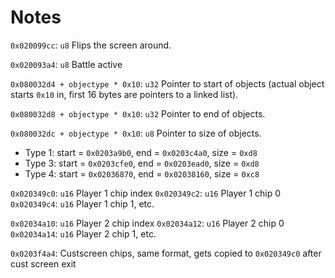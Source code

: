 # Notes

`0x020099cc`: `u8` Flips the screen around.

`0x020093a4`: `u8` Battle active

`0x080032d4 + objectype * 0x10`: `u32` Pointer to start of objects (actual object starts `0x10` in, first 16 bytes are pointers to a linked list).

`0x080032d8 + objectype * 0x10`: `u32` Pointer to end of objects.

`0x080032dc + objectype * 0x10`: `u8` Pointer to size of objects.

-   Type 1: start = `0x0203a9b0`, end = `0x0203c4a0`, size = `0xd8`
-   Type 3: start = `0x0203cfe0`, end = `0x0203ead0`, size = `0xd8`
-   Type 4: start = `0x02036870`, end = `0x02038160`, size = `0xc8`

`0x020349c0`: `u16` Player 1 chip index
`0x020349c2`: `u16` Player 1 chip 0
`0x020349c4`: `u16` Player 1 chip 1, etc.

`0x02034a10`: `u16` Player 2 chip index
`0x02034a12`: `u16` Player 2 chip 0
`0x02034a14`: `u16` Player 2 chip 1, etc.

`0x0203f4a4`: Custscreen chips, same format, gets copied to `0x020349c0` after cust screen exit
